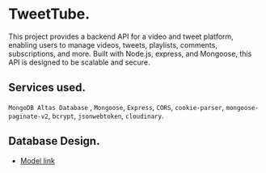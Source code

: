 # TweetTube.

This project provides a backend API for a video and tweet platform, enabling users to manage videos, tweets, playlists, comments, subscriptions, and more. Built with Node.js, express, and Mongoose, this API is designed to be scalable and secure.

## Services used.

`MongoDB Altas Database` , `Mongoose`, `Express`, `CORS`, `cookie-parser`, `mongoose-paginate-v2`, `bcrypt`, `jsonwebtoken`, `cloudinary`.

## Database Design.

- [Model link](https://app.eraser.io/workspace/YtPqZ1VogxGy1jzIDkzj?origin=share)
